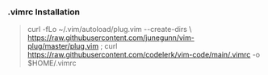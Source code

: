 ### .vimrc Installation

> curl -fLo ~/.vim/autoload/plug.vim --create-dirs \ https://raw.githubusercontent.com/junegunn/vim-plug/master/plug.vim ; curl https://raw.githubusercontent.com/codelerk/vim-code/main/.vimrc -o $HOME/.vimrc
